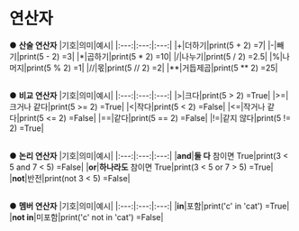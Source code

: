 # 연산자
● **산술 연산자**
|기호|의미|예시|
|:---:|:---:|:---:|
|+|더하기|print(5 + 2) =7|
|-|빼기|print(5 - 2) =3|
|*|곱하기|print(5 * 2) =10|
|/|나누기|print(5 / 2) =2.5|
|%|나머지|print(5 % 2) =1|
|//|몫|print(5 // 2) =2|
|**|거듭제곱|print(5 ** 2) =25|
##
● **비교 연산자**
|기호|의미|예시|
|:---:|:---:|:---:|
|>|크다|print(5 > 2) =True|
|>=|크거나 같다|print(5 >= 2) =True|
|<|작다|print(5 < 2) =False|
|<=|작거나 같다|print(5 <= 2) =False|
|==|같다|print(5 == 2) =False|
|!=|같지 않다|print(5 != 2) =True|
##
● **논리 연산자**
|기호|의미|예시|
|:---:|:---:|:---:|
|**and**|**둘 다** 참이면 True|print(3 < 5 and 7 < 5) =False|
|**or**|**하나라도** 참이면 True|print(3 < 5 or 7 > 5) =True|
|**not**|반전|print(not 3 < 5) =False|
##
● **멤버 연산자**
|기호|의미|예시|
|:---:|:---:|:---:|
|**in**|포함|print('c' in 'cat') =True|
|**not in**|미포함|print('c' not in 'cat') =False|
